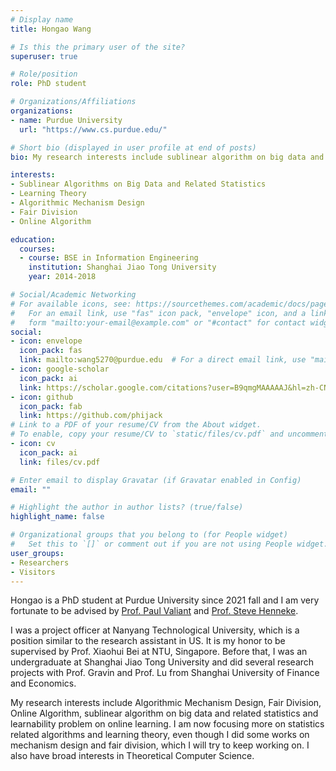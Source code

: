 ```yaml
---
# Display name
title: Hongao Wang

# Is this the primary user of the site?
superuser: true

# Role/position
role: PhD student

# Organizations/Affiliations
organizations:
- name: Purdue University
  url: "https://www.cs.purdue.edu/"

# Short bio (displayed in user profile at end of posts)
bio: My research interests include sublinear algorithm on big data and related statistics and also learning theory, especially learnablity problems. I also did some works on Algorithmic Mechanism Design, Fair Division and Online Algorithm, which I think I will keep working on. I am also have a broad interests in Theoretical Computer Science.

interests:
- Sublinear Algorithms on Big Data and Related Statistics
- Learning Theory
- Algorithmic Mechanism Design
- Fair Division
- Online Algorithm

education:
  courses:
  - course: BSE in Information Engineering
    institution: Shanghai Jiao Tong University
    year: 2014-2018

# Social/Academic Networking
# For available icons, see: https://sourcethemes.com/academic/docs/page-builder/#icons
#   For an email link, use "fas" icon pack, "envelope" icon, and a link in the
#   form "mailto:your-email@example.com" or "#contact" for contact widget.
social:
- icon: envelope
  icon_pack: fas
  link: mailto:wang5270@purdue.edu  # For a direct email link, use "mailto:test@example.org".
- icon: google-scholar
  icon_pack: ai
  link: https://scholar.google.com/citations?user=B9qmgMAAAAAJ&hl=zh-CN
- icon: github
  icon_pack: fab
  link: https://github.com/phijack
# Link to a PDF of your resume/CV from the About widget.
# To enable, copy your resume/CV to `static/files/cv.pdf` and uncomment the lines below.
- icon: cv
  icon_pack: ai
  link: files/cv.pdf

# Enter email to display Gravatar (if Gravatar enabled in Config)
email: ""

# Highlight the author in author lists? (true/false)
highlight_name: false

# Organizational groups that you belong to (for People widget)
#   Set this to `[]` or comment out if you are not using People widget.
user_groups:
- Researchers
- Visitors
---
```

Hongao is a PhD student at Purdue University since 2021 fall and I am very fortunate to be advised by [Prof. Paul Valiant](https://www.cs.purdue.edu/homes/pvaliant/) and [Prof. Steve Henneke](https://stevehanneke.com/).

I was a project officer at Nanyang Technological University, which is a position similar to the research assistant in US. It is my honor to be supervised by Prof. Xiaohui Bei at NTU, Singapore. Before that, I was an undergraduate at Shanghai Jiao Tong University and did several research projects with Prof. Gravin and Prof. Lu from Shanghai University of Finance and Economics.

My research interests include Algorithmic Mechanism Design, Fair Division, Online Algorithm, sublinear algorithm on big data and related statistics and learnability problem on online learning. I am now focusing more on statistics related algorithms and learning theory, even though I did some works on mechanism design and fair division, which I will try to keep working on. I also have broad interests in Theoretical Computer Science.
